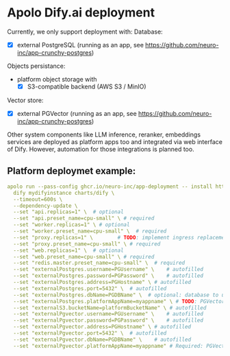 # Apolo Dify.ai deployment

Currently, we only support deployment with:
Database:
- [x] external PostgreSQL (running as an app, see https://github.com/neuro-inc/app-crunchy-postgres)

Objects persistance:
- platform object storage with
  - [x] S3-compatible backend (AWS S3 / MinIO)

Vector store:
- [x] external PGVector (running as an app, see https://github.com/neuro-inc/app-crunchy-postgres)

Other system components like LLM inference, reranker, embeddings services are deployed as platform apps too and integrated via web interface of Dify. However, automation for those integrations is planned too.


## Platform deploymet example:
```yaml
apolo run --pass-config ghcr.io/neuro-inc/app-deployment -- install https://github.com/neuro-inc/dify-helm \
  dify mydifyinstance charts/dify \
  --timeout=600s \
  --dependency-update \
  --set "api.replicas=1" \  # optional
  --set "api.preset_name=cpu-small" \ # required
  --set "worker.replicas=1" \ # optional
  --set "worker.preset_name=cpu-small" \  # required
  --set "proxy.replicas=1" \        # TODO: implement ingress replacement for proxy
  --set "proxy.preset_name=cpu-small" \ # required
  --set "web.replicas=1" \  # optional
  --set "web.preset_name=cpu-small" \ # required
  --set "redis.master.preset_name=cpu-small" \  # required
  --set "externalPostgres.username=PGUsername" \    # autofilled
  --set "externalPostgres.password=PGPassword" \    # autofilled
  --set "externalPostgres.address=PGHostname" \ # autofilled
  --set "externalPostgres.port=5432" \  # autofilled
  --set "externalPostgres.dbName=PGDBName" \  # optional: database to use
  --set "externalPostgres.platformAppName=myappname" \ # TODO: PGVector app name to integrate with
  --set "externalS3.bucketName=platformBucketName" \ # autofilled
  --set "externalPgvector.username=PGUsername" \    # autofilled
  --set "externalPgvector.password=PGPassword" \    # autofilled
  --set "externalPgvector.address=PGHostname" \ # autofilled
  --set "externalPgvector.port=5432" \  # autofilled
  --set "externalPgvector.dbName=PGDBName" \    # autofilled
  --set "externalPgvector.platformAppName=myappname" # Required: PGVector app name to integrate with
```
